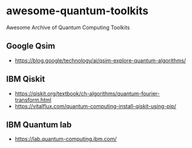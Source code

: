 # awesome-quantum-toolkits
Awesome Archive of Quantum Computing Toolkits

## Google Qsim
- https://blog.google/technology/ai/qsim-explore-quantum-algorithms/

## IBM Qiskit
- https://qiskit.org/textbook/ch-algorithms/quantum-fourier-transform.html
- https://vitalflux.com/quantum-computing-install-qiskit-using-pip/

## IBM Quantum Iab
- https://lab.quantum-computing.ibm.com/


